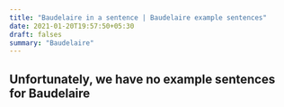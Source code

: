 ```yaml
---
title: "Baudelaire in a sentence | Baudelaire example sentences"
date: 2021-01-20T19:57:50+05:30
draft: falses
summary: "Baudelaire"
---
```

## Unfortunately, we have no example sentences for Baudelaire                 
